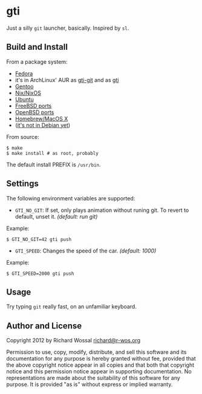gti
===

Just a silly `git` launcher, basically. Inspired by `sl`.

Build and Install
-----------------

From a package system:
* [Fedora](https://src.fedoraproject.org/rpms/gti)
* it's in ArchLinux' AUR as [gti-git](https://aur.archlinux.org/packages/gti-git/) and as [gti](https://aur.archlinux.org/packages/gti/)
* [Gentoo](https://packages.gentoo.org/packages/dev-vcs/gti)
* [Nix/NixOS](https://github.com/NixOS/nixpkgs/pull/13453)
* [Ubuntu](https://launchpad.net/~mamantoha/+archive/ubuntu/gti)
* [FreeBSD ports](http://svnweb.freebsd.org/ports/head/games/gti/)
* [OpenBSD ports](http://openports.se/games/gti)
* [Homebrew/MacOS X](http://braumeister.org/formula/gti)
* ([it's not in Debian yet](https://bugs.debian.org/cgi-bin/bugreport.cgi?bug=705850))

From source:

    $ make
    $ make install # as root, probably

The default install PREFIX is `/usr/bin`.


Settings
--------
The following environment variables are supported:
* `GTI_NO_GIT`: If set, only plays animation without runing git. To revert to default, unset it. _(default: run git)_

Example:
```
$ GTI_NO_GIT=42 gti push
```
* `GTI_SPEED`: Changes the speed of the car. _(default: 1000)_

Example:
```
$ GTI_SPEED=2000 gti push
```

Usage
-----

Try typing `git` really fast, on an unfamiliar keyboard.

Author and License
------------------

Copyright 2012 by Richard Wossal <richard@r-wos.org>

Permission to use, copy, modify, distribute, and sell this software
and its documentation for any purpose is hereby granted without fee,
provided that the above copyright notice appear in all copies and
that both that copyright notice and this permission notice appear in
supporting documentation.  No representations are made about the
suitability of this software for any purpose.  It is provided "as
is" without express or implied warranty.

